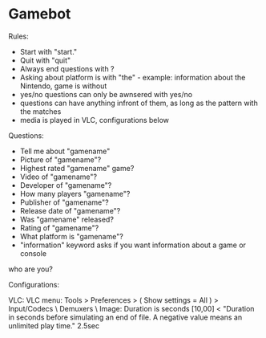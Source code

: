 # Gamebot

Rules:

- Start with "start."
- Quit with "quit"
- Always end questions with ?
- Asking about platform is with "the" - example: information about the Nintendo, game is without
- yes/no questions can only be awnsered with yes/no
- questions can have anything infront of them, as long as the pattern with the <name> matches
- media is played in VLC, configurations below


Questions:

- Tell me about "gamename"
- Picture of "gamename"?
- Highest rated "gamename" game?
- Video of "gamename"?
- Developer of "gamename"?
- How many players "gamename"?
- Publisher of "gamename"?
- Release date of "gamename"?
- Was "gamename" released?
- Rating of "gamename"?
- What platform is "gamename"?
- "information" keyword asks if you want information about a game or console

who are you?


Configurations:

VLC:
VLC menu: Tools > Preferences > ( Show settings = All ) > Input/Codecs \ Demuxers \ Image: Duration is seconds [10,00] < "Duration in seconds before simulating an end of file. A negative value means an unlimited play time."  2.5sec
